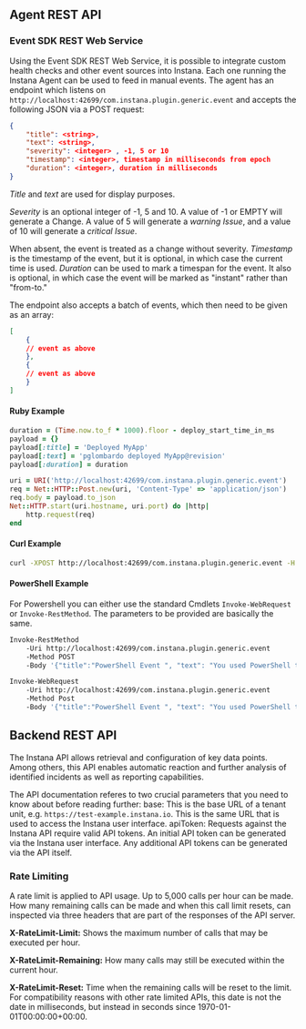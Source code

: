 ## Agent REST API
### Event SDK REST Web Service
Using the Event SDK REST Web Service, it is possible to integrate custom health checks and other event sources into Instana. Each one running the Instana Agent can be used to feed in manual events. The agent has an endpoint which listens on `http://localhost:42699/com.instana.plugin.generic.event` and accepts the following JSON via a POST request:

```json
{
    "title": <string>,
    "text": <string>,
    "severity": <integer> , -1, 5 or 10
    "timestamp": <integer>, timestamp in milliseconds from epoch
    "duration": <integer>, duration in milliseconds
}
```

*Title* and *text* are used for display purposes.

*Severity* is an optional integer of -1, 5 and 10. A value of -1 or EMPTY will generate a Change. A value of 5 will generate a *warning Issue*, and a value of 10 will generate a *critical Issue*.

When absent, the event is treated as a change without severity. *Timestamp* is the timestamp of the event, but it is optional, in which case the current time is used. *Duration* can be used to mark a timespan for the event. It also is optional, in which case the event will be marked as "instant" rather than "from-to."

The endpoint also accepts a batch of events, which then need to be given as an array:

```json
[
    {
    // event as above
    },
    {
    // event as above
    }
]
```

#### Ruby Example

```ruby
duration = (Time.now.to_f * 1000).floor - deploy_start_time_in_ms
payload = {}
payload[:title] = 'Deployed MyApp'
payload[:text] = 'pglombardo deployed MyApp@revision'
payload[:duration] = duration

uri = URI('http://localhost:42699/com.instana.plugin.generic.event')
req = Net::HTTP::Post.new(uri, 'Content-Type' => 'application/json')
req.body = payload.to_json
Net::HTTP.start(uri.hostname, uri.port) do |http|
    http.request(req)
end
```

#### Curl Example

```bash
curl -XPOST http://localhost:42699/com.instana.plugin.generic.event -H "Content-Type: application/json" -d '{"title":"Custom API Events ", "text": "Failure Redeploying Service Duration", "duration": 5000, "severity": -1}'
```

#### PowerShell Example

For Powershell you can either use the standard Cmdlets `Invoke-WebRequest` or `Invoke-RestMethod`. The parameters to be provided are basically the same.

```bash
Invoke-RestMethod
    -Uri http://localhost:42699/com.instana.plugin.generic.event
    -Method POST
    -Body '{"title":"PowerShell Event ", "text": "You used PowerShell to create this event!", "duration": 5000, "severity": -1}'
```

```bash
Invoke-WebRequest
    -Uri http://localhost:42699/com.instana.plugin.generic.event
    -Method Post
    -Body '{"title":"PowerShell Event ", "text": "You used PowerShell to create this event!", "duration": 5000, "severity": -1}'
```
## Backend REST API
The Instana API allows retrieval and configuration of key data points. Among others, this API enables automatic reaction and further analysis of identified incidents as well as reporting capabilities.

The API documentation referes to two crucial parameters that you need to know about before reading further:
base: This is the base URL of a tenant unit, e.g. `https://test-example.instana.io`. This is the same URL that is used to access the Instana user interface.
apiToken: Requests against the Instana API require valid API tokens. An initial API token can be generated via the Instana user interface. Any additional API tokens can be generated via the API itself.
### Rate Limiting
A rate limit is applied to API usage. Up to 5,000 calls per hour can be made. How many remaining calls can be made and when this call limit resets, can inspected via three headers that are part of the responses of the API server.

**X-RateLimit-Limit:** Shows the maximum number of calls that may be executed per hour.

**X-RateLimit-Remaining:** How many calls may still be executed within the current hour.

**X-RateLimit-Reset:** Time when the remaining calls will be reset to the limit. For compatibility reasons with other rate limited APIs, this date is not the date in milliseconds, but instead in seconds since 1970-01-01T00:00:00+00:00.
